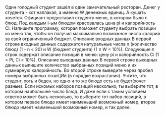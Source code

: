 Один голодный студент зашёл в один замечательный ресторан. Денег у студента - кот наплакал, а именно W денежных единиц. А кушать хочется. Официант предоставил студенту
меню, в котором было п блюд. Под каждым і-ым блюдом красовалась цена рі и калорийность Сі. Напишите программу, которая поможет студенту выбрать позиции из меню
так, чтобы он получил максимально возможное число калорий за свой ограниченный бюджет.
Описание входных данных
В первой строке входных данных содержатся натуральные числа n (количество блюд) (1 - n
< 20) и W (бюджет студента) (1 ≤
W < 10%). Следующие п строк содержат описание
позиций в меню: цену рі и калорийность Ci (1 < Pi, Ci < 10%).
Описание выходных данных
В первой строке выходных данных выпишите количество выбранных позиций меню и их суммарную калорийность. Во второй строке выведите через пробел номера выбранных позиЦИй (в порядке возрастания). Учтите, что студент, хоть и беден, но одно и то же блюдо есть не будет(хочет разные). Если искомых наборов позиций несколько, ты выберите тот, в котором наибольшее число блюд. И даже если с таким условием ответов может быть несколько, то выберите тот набор позиций, в котором первое блюдо имеет наименьший возможный номер, второе блюдо имеет наименьший возможный номер, и так далее.
